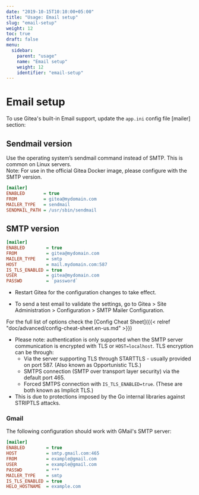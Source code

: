 ```yaml
---
date: "2019-10-15T10:10:00+05:00"
title: "Usage: Email setup"
slug: "email-setup"
weight: 12
toc: true
draft: false
menu:
  sidebar:
    parent: "usage"
    name: "Email setup"
    weight: 12
    identifier: "email-setup"
---
```


# Email setup

To use Gitea's built-in Email support, update the `app.ini` config file [mailer] section:

## Sendmail version
Use the operating system’s sendmail command instead of SMTP. This is common on Linux servers.  
Note: For use in the official Gitea Docker image, please configure with the SMTP version.
```ini
[mailer]
ENABLED       = true
FROM          = gitea@mydomain.com
MAILER_TYPE   = sendmail
SENDMAIL_PATH = /usr/sbin/sendmail
```

## SMTP version
```ini
[mailer]
ENABLED        = true
FROM           = gitea@mydomain.com
MAILER_TYPE    = smtp
HOST           = mail.mydomain.com:587
IS_TLS_ENABLED = true
USER           = gitea@mydomain.com
PASSWD         = `password`
```

- Restart Gitea for the configuration changes to take effect.

- To send a test email to validate the settings, go to Gitea > Site Administration > Configuration > SMTP Mailer Configuration.

For the full list of options check the [Config Cheat Sheet]({{< relref "doc/advanced/config-cheat-sheet.en-us.md" >}})

- Please note: authentication is only supported when the SMTP server communication is encrypted with TLS or `HOST=localhost`. TLS encryption can be through:
  - Via the server supporting TLS through STARTTLS - usually provided on port 587. (Also known as Opportunistic TLS.)
  - SMTPS connection (SMTP over transport layer security) via the default port 465.
  - Forced SMTPS connection with `IS_TLS_ENABLED=true`. (These are both known as Implicit TLS.)
- This is due to protections imposed by the Go internal libraries against STRIPTLS attacks.

### Gmail

The following configuration should work with GMail's SMTP server:

```ini
[mailer]
ENABLED        = true
HOST           = smtp.gmail.com:465
FROM           = example@gmail.com
USER           = example@gmail.com
PASSWD         = ***
MAILER_TYPE    = smtp
IS_TLS_ENABLED = true
HELO_HOSTNAME  = example.com
```
